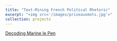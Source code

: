 ```yaml
---
title: "Text-Mining French Political Rhetoric"
excerpt: "<img src='/images/priseauxmots.jpg'>"
collection: projects
---
```

[Decoding Marine le Pen](https://decodingmarinelepen.stanford.edu)